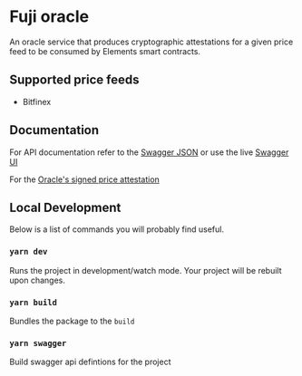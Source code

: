 # Fuji oracle
An oracle service that produces cryptographic attestations for a given price feed to be consumed by Elements smart contracts. 


## Supported price feeds

- Bitfinex

## Documentation

For API documentation refer to the [Swagger JSON](./public/swagger.json) or use the live [Swagger UI](https://fuji-oracle.herokuapp.com/docs)

For the [Oracle's signed price attestation](encoding.md)

## Local Development

Below is a list of commands you will probably find useful.

### `yarn dev`

Runs the project in development/watch mode. Your project will be rebuilt upon changes. 

### `yarn build`

Bundles the package to the `build`

### `yarn swagger`

Build swagger api defintions for the project
